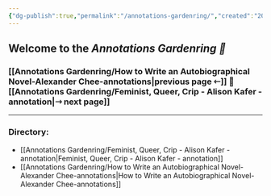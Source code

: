 ```yaml
---
{"dg-publish":true,"permalink":"/annotations-gardenring/","created":"2025-09-21T11:23:27.529-04:00","updated":"2025-09-21T11:49:03.000-04:00"}
---
```


## Welcome to the *Annotations Gardenring 📑*
### [[Annotations Gardenring/How to Write an Autobiographical Novel-Alexander Chee-annotations\|previous page ⇽]]  📑  [[Annotations Gardenring/Feminist, Queer, Crip - Alison Kafer - annotation\|⇾ next page]]

---

### Directory:
- [[Annotations Gardenring/Feminist, Queer, Crip - Alison Kafer - annotation\|Feminist, Queer, Crip - Alison Kafer - annotation]]
- [[Annotations Gardenring/How to Write an Autobiographical Novel-Alexander Chee-annotations\|How to Write an Autobiographical Novel-Alexander Chee-annotations]]